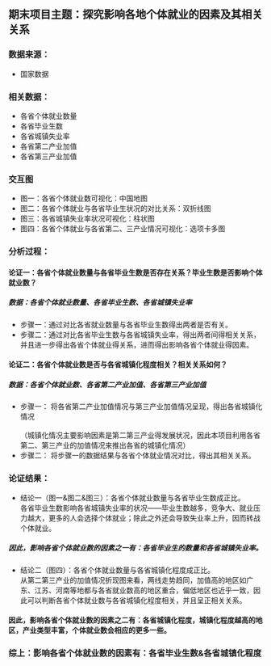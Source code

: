 ## 期末项目主题：探究影响各地个体就业的因素及其相关关系

### 数据来源：
* 国家数据

### 相关数据：
* 各省个体就业数量
* 各省毕业生数
* 各省城镇失业率
* 各省第二产业加值
* 各省第三产业加值

### 交互图
* 图一：各省个体就业数可视化：中国地图
* 图二：各省个体就业与各省毕业生状况的对比关系：双折线图
* 图三：各省城镇失业率状况可视化：柱状图
* 图四：各省个体就业与各省第二、三产业情况可视化：选项卡多图
### 分析过程：
#### 论证一：各省个体就业数量与各省毕业生数是否存在关系？毕业生数是否影响个体就业数？
##### 数据：各省个体就业数量、各省毕业生数、各省城镇失业率
* 步骤一：通过对比各省就业数量与各省毕业生数得出两者是否有关。
* 步骤二：通过对比各省毕业生数与各省城镇失业率，得出两者间得相关关系，并且进一步得出各省个体就业得关系，进而得出影响各省个体就业得因素。

#### 论证二：各省个体就业数是否与各省城镇化程度相关？相关关系如何？
##### 数据：各省个体就业数、各省第二产业加值、各省第三产业加值
* 步骤一： 将各省第二产业加值情况与第三产业加值情况呈现，得出各省城镇化情况<br>
           <br>（城镇化情况主要影响因素是第二第三产业得发展状况，因此本项目利用各省第二、第三产业的加值情况来推出各省的城镇化情况）
* 步骤二： 将步骤一的数据结果与各省个体就业情况对比，得出其相关关系。

### 论证结果：
* 结论一（图一&图二&图三）：各省个体就业数量与各省毕业生数成正比。<br>各省毕业生数影响各省城镇失业率的状况——毕业生数越多，竞争大、就业压力越大，更多的人会选择个体就业；除此之外还会导致失业率上升，因而转战个体就业。
##### 因此，影响各省个体就业数的因素之一有：各省毕业生的数量和各省城镇失业率。

* 结论二（图四）：各省个体就业数量与各省城镇化程度成正比。<br>从第二第三产业的加值情况折现图来看，两线走势趋同，加值高的地区如广东、江苏、河南等地都与各省就业数高的地区重合，偏低地区也近乎一致，因此可以判断各省个体就业数与各省城镇化程度相关，并且呈正相关关系。
#### 因此，影响各省个体就业数的因素之二有：各省城镇化程度，城镇化程度越高的地区，产业类型丰富，个体就业数会相应的更多一些。

### 综上：影响各省个体就业数的因素有：各省毕业生数&各省城镇化程度
